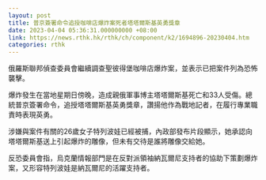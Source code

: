 ```yaml
---
layout: post
title: 普京簽署命令追授咖啡店爆炸案死者塔塔爾斯基英勇獎章
date: 2023-04-04 05:36:31.000000000 +08:00
link: https://news.rthk.hk/rthk/ch/component/k2/1694896-20230404.htm
categories: rthk
---
```


俄羅斯聯邦偵查委員會繼續調查聖彼得堡咖啡店爆炸案，並表示已把案件列為恐怖襲擊。

爆炸發生在當地星期日傍晚，造成親俄軍事博主塔塔爾斯基死亡和33人受傷。總統普京簽署命令，追授塔塔爾斯基英勇獎章，讚揚他作為戰地記者，在履行專業職責時表現英勇。

涉嫌與案件有關的26歲女子特列波娃已經被捕，內政部發布片段顯示，她承認向塔塔爾斯基送上引起爆炸的雕像，但未有交待是誰將雕像交給她。

反恐委員會指，烏克蘭情報部門是在反對派領袖納瓦爾尼支持者的協助下策劃爆炸案，又形容特列波娃是納瓦爾尼的活躍支持者。
